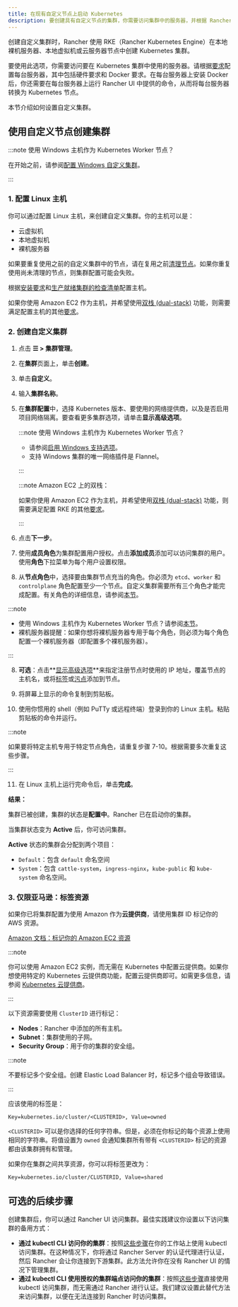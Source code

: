```yaml
---
title: 在现有自定义节点上启动 Kubernetes
description: 要创建具有自定义节点的集群，你需要访问集群中的服务器，并根据 Rancher 的要求配置服务器。
---
```


<head>
  <link rel="canonical" href="https://ranchermanager.docs.rancher.com/zh/reference-guides/cluster-configuration/rancher-server-configuration/use-existing-nodes"/>
</head>

创建自定义集群时，Rancher 使用 RKE（Rancher Kubernetes Engine）在本地裸机服务器、本地虚拟机或云服务器节点中创建 Kubernetes 集群。

要使用此选项，你需要访问要在 Kubernetes 集群中使用的服务器。请根据[要求](../../../../how-to-guides/new-user-guides/kubernetes-clusters-in-rancher-setup/node-requirements-for-rancher-managed-clusters.md)配置每台服务器，其中包括硬件要求和 Docker 要求。在每台服务器上安装 Docker 后，你还需要在每台服务器上运行 Rancher UI 中提供的命令，从而将每台服务器转换为 Kubernetes 节点。

本节介绍如何设置自定义集群。

## 使用自定义节点创建集群

:::note 使用 Windows 主机作为 Kubernetes Worker 节点？

在开始之前，请参阅[配置 Windows 自定义集群](../../../../how-to-guides/new-user-guides/kubernetes-clusters-in-rancher-setup/use-windows-clusters/use-windows-clusters.md)。

:::

### 1. 配置 Linux 主机

你可以通过配置 Linux 主机，来创建自定义集群。你的主机可以是：

- 云虚拟机
- 本地虚拟机
- 裸机服务器

如果要重复使用之前的自定义集群中的节点，请在复用之前[清理节点](../../../../how-to-guides/new-user-guides/manage-clusters/clean-cluster-nodes.md)。如果你重复使用尚未清理的节点，则集群配置可能会失败。

根据[安装要求](../../../../how-to-guides/new-user-guides/kubernetes-clusters-in-rancher-setup/node-requirements-for-rancher-managed-clusters.md)和[生产就绪集群的检查清单](../../../../how-to-guides/new-user-guides/kubernetes-clusters-in-rancher-setup/checklist-for-production-ready-clusters/checklist-for-production-ready-clusters.md)配置主机。

如果你使用 Amazon EC2 作为主机，并希望使用[双栈 (dual-stack)](https://kubernetes.io/docs/concepts/services-networking/dual-stack/) 功能，则需要满足配置主机的其他[要求](https://rancher.com/docs/rke//latest/en/config-options/dual-stack#requirements)。

### 2. 创建自定义集群

1. 点击 **☰ > 集群管理**。
1. 在**集群**页面上，单击**创建**。
1. 单击**自定义**。
1. 输入**集群名称**。
1. 在**集群配置**中，选择 Kubernetes 版本、要使用的网络提供商，以及是否启用项目网络隔离。要查看更多集群选项，请单击**显示高级选项**。

   :::note 使用 Windows 主机作为 Kubernetes Worker 节点？

   - 请参阅[启用 Windows 支持选项](../../../../how-to-guides/new-user-guides/kubernetes-clusters-in-rancher-setup/use-windows-clusters/use-windows-clusters.md)。
   - 支持 Windows 集群的唯一网络插件是 Flannel。

   :::

   :::note Amazon EC2 上的双栈：

   如果你使用 Amazon EC2 作为主机，并希望使用[双栈 (dual-stack)](https://kubernetes.io/docs/concepts/services-networking/dual-stack/) 功能，则需要满足配置 RKE 的其他[要求](https://rancher.com/docs/rke//latest/en/config-options/dual-stack#requirements)。

   :::

6. 点击**下一步**。

4. 使用**成员角色**为集群配置用户授权。点击**添加成员**添加可以访问集群的用户。使用**角色**下拉菜单为每个用户设置权限。

7. 从**节点角色**中，选择要由集群节点充当的角色。你必须为 `etcd`、`worker` 和 `controlplane` 角色配置至少一个节点。自定义集群需要所有三个角色才能完成配置。有关角色的详细信息，请参阅[本节](../../../kubernetes-concepts.md#kubernetes-集群中节点的角色)。

:::note

- 使用 Windows 主机作为 Kubernetes Worker 节点？请参阅[本节](../../../../how-to-guides/new-user-guides/kubernetes-clusters-in-rancher-setup/use-windows-clusters/use-windows-clusters.md)。
- 裸机服务器提醒：如果你想将裸机服务器专用于每个角色，则必须为每个角色配置一个裸机服务器（即配置多个裸机服务器）。

:::

8. **可选**：点击**[显示高级选项](../how-to-guides/new-user-guides/launch-kubernetes-with-rancher/about-rancher-agents.md)**来指定注册节点时使用的 IP 地址，覆盖节点的主机名，或将[标签](https://kubernetes.io/docs/concepts/overview/working-with-objects/labels/)或[污点](https://kubernetes.io/docs/concepts/configuration/taint-and-toleration/)添加到节点。

9. 将屏幕上显示的命令复制到剪贴板。

10. 使用你惯用的 shell（例如 PuTTy 或远程终端）登录到你的 Linux 主机。粘贴剪贴板的命令并运行。

:::note

如果要将特定主机专用于特定节点角色，请重复步骤 7-10。根据需要多次重复这些步骤。

:::

11. 在 Linux 主机上运行完命令后，单击**完成**。

**结果：**

集群已被创建，集群的状态是**配置中**。Rancher 已在启动你的集群。

当集群状态变为 **Active** 后，你可访问集群。

**Active** 状态的集群会分配到两个项目：

- `Default`：包含 `default` 命名空间
- `System`：包含 `cattle-system`，`ingress-nginx`，`kube-public` 和 `kube-system` 命名空间。


### 3. 仅限亚马逊：标签资源

如果你已将集群配置为使用 Amazon 作为**云提供商**，请使用集群 ID 标记你的 AWS 资源。

[Amazon 文档：标记你的 Amazon EC2 资源](https://docs.aws.amazon.com/AWSEC2/latest/UserGuide/Using_Tags.html)

:::note

你可以使用 Amazon EC2 实例，而无需在 Kubernetes 中配置云提供商。如果你想使用特定的 Kubernetes 云提供商功能，配置云提供商即可。如需更多信息，请参阅 [Kubernetes 云提供商](https://github.com/kubernetes/website/blob/release-1.18/content/en/docs/concepts/cluster-administration/cloud-providers.md)。

:::

以下资源需要使用 `ClusterID` 进行标记：

- **Nodes**：Rancher 中添加的所有主机。
- **Subnet**：集群使用的子网。
- **Security Group**：用于你的集群的安全组。

:::note

不要标记多个安全组。创建 Elastic Load Balancer 时，标记多个组会导致错误。

:::

应该使用的标签是：

```
Key=kubernetes.io/cluster/<CLUSTERID>, Value=owned
```

`<CLUSTERID>` 可以是你选择的任何字符串。但是，必须在你标记的每个资源上使用相同的字符串。将值设置为 `owned` 会通知集群所有带有 `<CLUSTERID>` 标记的资源都由该集群拥有和管理。

如果你在集群之间共享资源，你可以将标签更改为：

```
Key=kubernetes.io/cluster/CLUSTERID, Value=shared
```

## 可选的后续步骤

创建集群后，你可以通过 Rancher UI 访问集群。最佳实践建议你设置以下访问集群的备用方式：

- **通过 kubectl CLI 访问你的集群**：按照[这些步骤](../../../../how-to-guides/new-user-guides/manage-clusters/access-clusters/use-kubectl-and-kubeconfig.md#在工作站使用-kubectl-访问集群)在你的工作站上使用 kubectl 访问集群。在这种情况下，你将通过 Rancher Server 的认证代理进行认证，然后 Rancher 会让你连接到下游集群。此方法允许你在没有 Rancher UI 的情况下管理集群。
- **通过 kubectl CLI 使用授权的集群端点访问你的集群**：按照[这些步骤](../../../../how-to-guides/new-user-guides/manage-clusters/access-clusters/use-kubectl-and-kubeconfig.md#直接使用下游集群进行身份验证)直接使用 kubectl 访问集群，而无需通过 Rancher 进行认证。我们建议设置此替代方法来访问集群，以便在无法连接到 Rancher 时访问集群。
